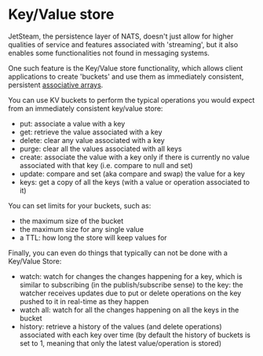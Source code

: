 # Key/Value store

JetSteam, the persistence layer of NATS, doesn't just allow for higher qualities of service and features associated with 'streaming', but it also enables some functionalities not found in messaging systems.

One such feature is the Key/Value store functionality, which allows client applications to create 'buckets' and use them as immediately consistent, persistent [associative arrays](https://en.wikipedia.org/wiki/Associative_array).

You can use KV buckets to perform the typical operations you would expect from an immediately consistent key/value store:

* put: associate a value with a key
* get: retrieve the value associated with a key
* delete: clear any value associated with a key
* purge: clear all the values associated with all keys
* create: associate the value with a key only if there is currently no value associated with that key (i.e. compare to null and set)
* update: compare and set (aka compare and swap) the value for a key
* keys: get a copy of all the keys (with a value or operation associated to it)

You can set limits for your buckets, such as:
* the maximum size of the bucket
* the maximum size for any single value
* a TTL: how long the store will keep values for

Finally, you can even do things that typically can not be done with a Key/Value Store:

* watch: watch for changes the changes happening for a key, which is similar to subscribing (in the publish/subscribe sense) to the key: the watcher receives updates due to put or delete operations on the key pushed to it in real-time as they happen
* watch all: watch for all the changes happening on all the keys in the bucket 
* history: retrieve a history of the values (and delete operations) associated with each key over time (by default the history of buckets is set to 1, meaning that only the latest value/operation is stored)
